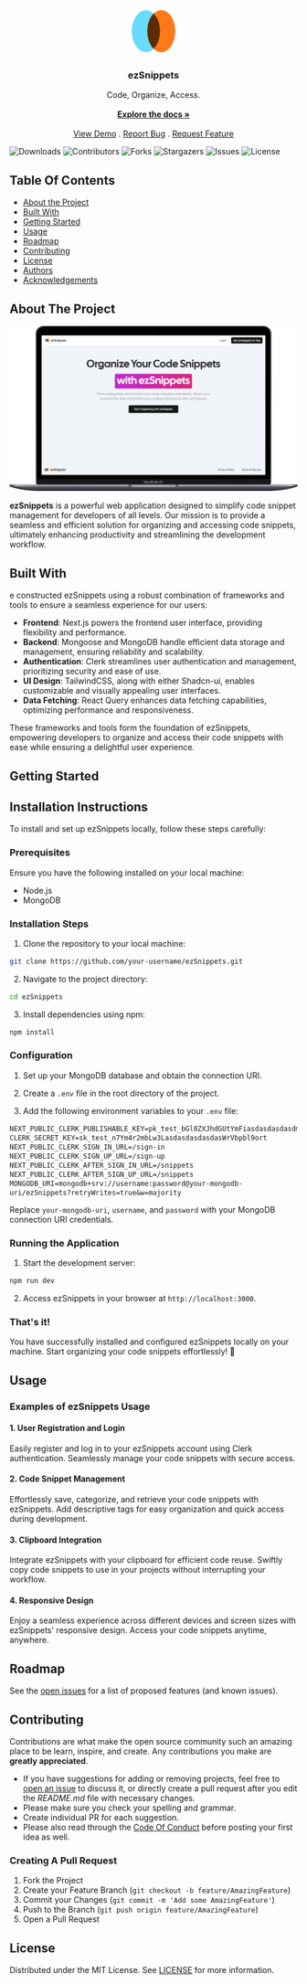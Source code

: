 <br/>
<p align="center">
  <a href="https://github.com/MeerUzairWasHere/ezSnippets">
    <img src="https://raw.githubusercontent.com/MeerUzairWasHere/ezSnippets/19ef06f5006f111f6349d380ccfe6305b87e6ce6/public/logo.svg" alt="Logo" width="80" height="80">
  </a>

  <h3 align="center">ezSnippets</h3>

  <p align="center">
    Code, Organize, Access.
    <br/>
    <br/>
    <a href="https://github.com/MeerUzairWasHere/ezSnippets"><strong>Explore the docs »</strong></a>
    <br/>
    <br/>
    <a href="https://github.com/MeerUzairWasHere/ezSnippets">View Demo</a>
    .
    <a href="https://github.com/MeerUzairWasHere/ezSnippets/issues">Report Bug</a>
    .
    <a href="https://github.com/MeerUzairWasHere/ezSnippets/issues">Request Feature</a>
  </p>
</p>

![Downloads](https://img.shields.io/github/downloads/MeerUzairWasHere/ezSnippets/total) ![Contributors](https://img.shields.io/github/contributors/MeerUzairWasHere/ezSnippets?color=dark-green) ![Forks](https://img.shields.io/github/forks/MeerUzairWasHere/ezSnippets?style=social) ![Stargazers](https://img.shields.io/github/stars/MeerUzairWasHere/ezSnippets?style=social) ![Issues](https://img.shields.io/github/issues/MeerUzairWasHere/ezSnippets) ![License](https://img.shields.io/github/license/MeerUzairWasHere/ezSnippets) 

## Table Of Contents

* [About the Project](#about-the-project)
* [Built With](#built-with)
* [Getting Started](#getting-started)
* [Usage](#usage)
* [Roadmap](#roadmap)
* [Contributing](#contributing)
* [License](#license)
* [Authors](#authors)
* [Acknowledgements](#acknowledgements)

## About The Project

![Screen Shot](https://raw.githubusercontent.com/MeerUzairWasHere/ezSnippets/main/demo.png)

<b>ezSnippets</b> is a powerful web application designed to simplify code snippet management for developers of all levels. Our mission is to provide a seamless and efficient solution for organizing and accessing code snippets, ultimately enhancing productivity and streamlining the development workflow.

## Built With

e constructed ezSnippets using a robust combination of frameworks and tools to ensure a seamless experience for our users:

- **Frontend**: Next.js powers the frontend user interface, providing flexibility and performance.
- **Backend**: Mongoose and MongoDB handle efficient data storage and management, ensuring reliability and scalability.
- **Authentication**: Clerk streamlines user authentication and management, prioritizing security and ease of use.
- **UI Design**: TailwindCSS, along with either Shadcn-ui, enables customizable and visually appealing user interfaces.
- **Data Fetching**: React Query enhances data fetching capabilities, optimizing performance and responsiveness.

These frameworks and tools form the foundation of ezSnippets, empowering developers to organize and access their code snippets with ease while ensuring a delightful user experience.

## Getting Started

## Installation Instructions

To install and set up ezSnippets locally, follow these steps carefully:

### Prerequisites

Ensure you have the following installed on your local machine:

- Node.js
- MongoDB

### Installation Steps

1. Clone the repository to your local machine:

```bash
git clone https://github.com/your-username/ezSnippets.git
```

2. Navigate to the project directory:

```bash
cd ezSnippets
```

3. Install dependencies using npm:

```bash
npm install
```

### Configuration

1. Set up your MongoDB database and obtain the connection URI.

2. Create a `.env` file in the root directory of the project.

3. Add the following environment variables to your `.env` file:

```
NEXT_PUBLIC_CLERK_PUBLISHABLE_KEY=pk_test_bGl0ZXJhdGUtYmFiasdasdasdasdmFjY291bnRzLmRldiQ
CLERK_SECRET_KEY=sk_test_n7Ym4r2mbLw3LasdasdasdasdasWrVbpbl9ort
NEXT_PUBLIC_CLERK_SIGN_IN_URL=/sign-in
NEXT_PUBLIC_CLERK_SIGN_UP_URL=/sign-up
NEXT_PUBLIC_CLERK_AFTER_SIGN_IN_URL=/snippets
NEXT_PUBLIC_CLERK_AFTER_SIGN_UP_URL=/snippets
MONGODB_URI=mongodb+srv://username:password@your-mongodb-uri/ezSnippets?retryWrites=true&w=majority
```

Replace `your-mongodb-uri`, `username`, and `password` with your MongoDB connection URI credentials.

### Running the Application

1. Start the development server:

```bash
npm run dev
```

2. Access ezSnippets in your browser at `http://localhost:3000`.

### That's it!

You have successfully installed and configured ezSnippets locally on your machine. Start organizing your code snippets effortlessly! 🚀

## Usage

### Examples of ezSnippets Usage

#### 1. User Registration and Login


Easily register and log in to your ezSnippets account using Clerk authentication. Seamlessly manage your code snippets with secure access.

#### 2. Code Snippet Management


Effortlessly save, categorize, and retrieve your code snippets with ezSnippets. Add descriptive tags for easy organization and quick access during development.

#### 3. Clipboard Integration


Integrate ezSnippets with your clipboard for efficient code reuse. Swiftly copy code snippets to use in your projects without interrupting your workflow.

#### 4. Responsive Design


Enjoy a seamless experience across different devices and screen sizes with ezSnippets' responsive design. Access your code snippets anytime, anywhere.
 

## Roadmap

See the [open issues](https://github.com/MeerUzairWasHere/ezSnippets/issues) for a list of proposed features (and known issues).

## Contributing

Contributions are what make the open source community such an amazing place to be learn, inspire, and create. Any contributions you make are **greatly appreciated**.
* If you have suggestions for adding or removing projects, feel free to [open an issue](https://github.com/MeerUzairWasHere/ezSnippets/issues/new) to discuss it, or directly create a pull request after you edit the *README.md* file with necessary changes.
* Please make sure you check your spelling and grammar.
* Create individual PR for each suggestion.
* Please also read through the [Code Of Conduct](https://github.com/MeerUzairWasHere/ezSnippets/blob/main/CODE_OF_CONDUCT.md) before posting your first idea as well.

### Creating A Pull Request

1. Fork the Project
2. Create your Feature Branch (`git checkout -b feature/AmazingFeature`)
3. Commit your Changes (`git commit -m 'Add some AmazingFeature'`)
4. Push to the Branch (`git push origin feature/AmazingFeature`)
5. Open a Pull Request

## License

Distributed under the MIT License. See [LICENSE](https://github.com/MeerUzairWasHere/ezSnippets/blob/main/LICENSE.md) for more information.

